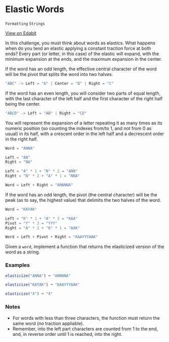 # Elastic Words

`Formatting` `Strings`

[View on Edabit](https://edabit.com/challenge/diTZjq3pdnwMt6BNN)

In this challenge, you must think about words as elastics. What happens when do you tend an elastic applying a constant traction force at both ends? Every part (or letter, in this case) of the elastic will expand, with the minimum expansion at the ends, and the maximum expansion in the center.

If the word has an odd length, the effective central character of the word will be the pivot that splits the word into two halves.

```js
"ABC" -> Left = "A" | Center = "B" | Right = "C"
```

If the word has an even length, you will consider two parts of equal length, with the last character of the left half and the first character of the right half being the center.

```js
"ABCD" -> Left = "AB" | Right = "CD"
```

You will represent the expansion of a letter repeating it as many times as its numeric position (so counting the indexes from/to 1, and not from 0 as usual) in its half, with a crescent order in the left half and a decrescent order in the right half.

```js
Word = "ANNA"

Left = "AN"
Right = "NA"

Left = "A" * 1 + "N" * 2 = "ANN"
Right = "N" * 2 + "A" * 1 = "NNA"

Word = Left + Right = "ANNNNA"
```

If the word has an odd length, the pivot (the central character) will be the peak (as to say, the highest value) that delimits the two halves of the word.

```js
Word = "KAYAK"

Left = "K" * 1 + "A" * 2 = "KAA"
Pivot = "Y" * 3 = "YYY"
Right = "A" * 2 + "K" * 1 = "AAK"

Word = Left + Pivot + Right = "KAAYYYAAK"
```

Given a `word`, implement a function that returns the elasticized version of the word as a string.

### Examples

```js
elasticize("ANNA") ➞ "ANNNNA"

elasticize("KAYAK") ➞ "KAAYYYAAK"

elasticize("X") ➞ "X"
```

### Notes

- For words with less than three characters, the function must return the same word (no traction appliable).
- Remember, into the left part characters are counted from 1 to the end, and, in reverse order until 1 is reached, into the right.
